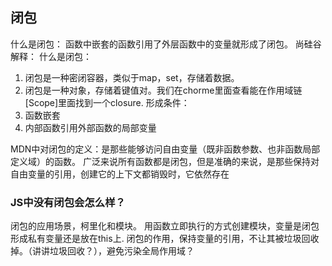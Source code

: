 ## 闭包
什么是闭包： 函数中嵌套的函数引用了外层函数中的变量就形成了闭包。
尚硅谷解释： 
什么是闭包： 
1. 闭包是一种密闭容器，类似于map，set，存储着数据。
2. 闭包是一种对象，存储着键值对。我们在chorme里面查看能在作用域链[Scope]里面找到一个closure.
形成条件： 
1. 函数嵌套
2. 内部函数引用外部函数的局部变量

MDN中对闭包的定义：是那些能够访问自由变量（既非函数参数、也非函数局部定义域）的函数。
广泛来说所有函数都是闭包，但是准确的来说，是那些保持对自由变量的引用，创建它的上下文都销毁时，它依然存在


### JS中没有闭包会怎么样？  
闭包的应用场景，柯里化和模块。
用函数立即执行的方式创建模块，变量是闭包形成私有变量还是放在this上.
闭包的作用，保持变量的引用，不让其被垃圾回收掉。（讲讲垃圾回收？），避免污染全局作用域？